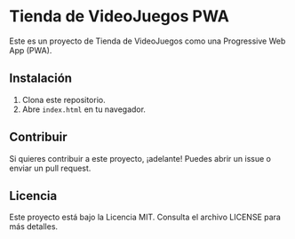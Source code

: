 # Tienda de VideoJuegos PWA

Este es un proyecto de Tienda de VideoJuegos como una Progressive Web App (PWA).

## Instalación

1. Clona este repositorio.
2. Abre `index.html` en tu navegador.

## Contribuir

Si quieres contribuir a este proyecto, ¡adelante! Puedes abrir un issue o enviar un pull request.

## Licencia

Este proyecto está bajo la Licencia MIT. Consulta el archivo LICENSE para más detalles.

